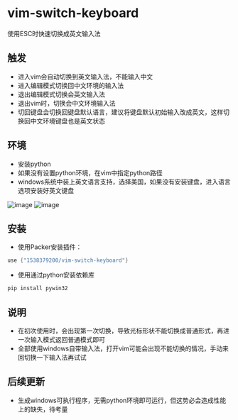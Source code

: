 # vim-switch-keyboard
使用ESC时快速切换成英文输入法

## 触发

- 进入vim会自动切换到英文输入法，不能输入中文
- 进入编辑模式切换回中文环境的输入法
- 退出编辑模式切换会英文输入法
- 退出vim时，切换会中文环境输入法
- 切回键盘会切换回键盘默认语言，建议将键盘默认初始输入改成英文，这样切换回中文环境键盘也是英文状态

## 环境

- 安装python
- 如果没有设置python环境，在vim中指定python路径
- windows系统中装上英文语言支持，选择美国，如果没有安装键盘，进入语言选项安装好英文键盘

![image](https://user-images.githubusercontent.com/42434762/217976696-0c55cfe8-ad63-42f9-b000-a18a8b540056.png)
![image](https://user-images.githubusercontent.com/42434762/217836339-a937bd8f-6b17-4c7b-a7b9-611e61752163.png)


## 安装

- 使用Packer安装插件：
```lua
use {"1538379200/vim-switch-keyboard"}
```
- 使用通过python安装依赖库
```python
pip install pywin32
```

## 说明

- 在初次使用时，会出现第一次切换，导致光标形状不能切换成普通形式，再进一次输入模式返回普通模式即可
- 全部使用windows自带输入法，打开vim可能会出现不能切换的情况，手动来回切换一下输入法再试试

## 后续更新
- 生成windows可执行程序，无需python环境即可运行，但这势必会造成性能上的缺失，待考量
